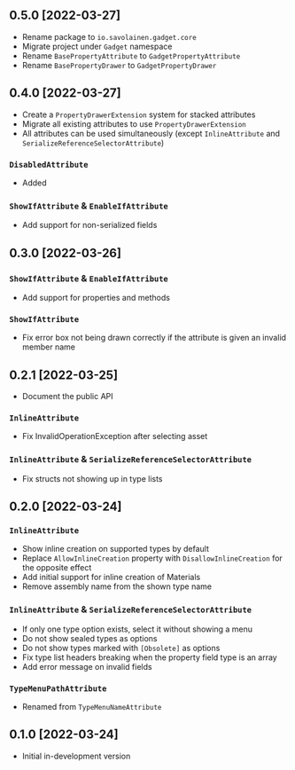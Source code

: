 ﻿## 0.5.0 [2022-03-27]

- Rename package to `io.savolainen.gadget.core`
- Migrate project under `Gadget` namespace
- Rename `BasePropertyAttribute` to `GadgetPropertyAttribute`
- Rename `BasePropertyDrawer` to `GadgetPropertyDrawer`

## 0.4.0 [2022-03-27]

- Create a `PropertyDrawerExtension` system for stacked attributes
- Migrate all existing attributes to use `PropertyDrawerExtension`
- All attributes can be used simultaneously (except `InlineAttribute` and `SerializeReferenceSelectorAttribute`)

### `DisabledAttribute`
- Added

### `ShowIfAttribute` & `EnableIfAttribute`
- Add support for non-serialized fields

## 0.3.0 [2022-03-26]

### `ShowIfAttribute` & `EnableIfAttribute`
- Add support for properties and methods

### `ShowIfAttribute`
- Fix error box not being drawn correctly if the attribute is given an invalid member name

## 0.2.1 [2022-03-25]

- Document the public API

### `InlineAttribute`
- Fix InvalidOperationException after selecting asset

### `InlineAttribute` & `SerializeReferenceSelectorAttribute`
- Fix structs not showing up in type lists

## 0.2.0 [2022-03-24]
### `InlineAttribute`
- Show inline creation on supported types by default
- Replace `AllowInlineCreation` property with `DisallowInlineCreation` for the opposite effect
- Add initial support for inline creation of Materials
- Remove assembly name from the shown type name

### `InlineAttribute` & `SerializeReferenceSelectorAttribute`
- If only one type option exists, select it without showing a menu
- Do not show sealed types as options
- Do not show types marked with `[Obsolete]` as options
- Fix type list headers breaking when the property field type is an array
- Add error message on invalid fields

### `TypeMenuPathAttribute`
- Renamed from `TypeMenuNameAttribute`

## 0.1.0 [2022-03-24]
- Initial in-development version
